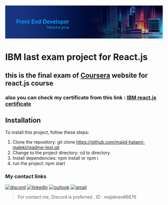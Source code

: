 ![Alt Text](banner.jpg)

# IBM last exam project for React.js
## this is the final exam of [Coursera][coursera-url] website for react.js course
### also you can check my certificate from this link : [IBM react.js certificate][ibm-certificate-url]

## Installation
To install this project, follow these steps:
1. Clone the repository: git clone https://github.com/majid-hatami-maleki/readme-test.git
2. Change to the project directory: cd to directory
3. Install dependencies: npm install or npm i
4. run the project: npm start

### My contact links

[![discord][discord-shield]][discord-url]
[![linkedin][linkedin-shield]][linkedin-url]
[![outlook][outlook-shield]][outlook-url]
[![gmail][gmail-shield]][gmail-url]

> For contact me, Discord is preferred . ID : majidneo#6676

[discord-shield]: https://img.shields.io/badge/Discord-discord?logo=discord&logoColor=white&labelColor=%235661E0&color=%235661E0
[discord-url]: https://discord.gg/kyCEtPs7
[linkedin-shield]: https://img.shields.io/badge/Linkedin-linkedin%20link?logo=linkedin&logoColor=white&labelColor=%230B66C2&color=%230B66C2
[linkedin-url]: https://www.linkedin.com/in/majid-hatami-maleki-790257276/
[outlook-shield]: https://img.shields.io/badge/Outlook-email?logo=microsoftoutlook&logoColor=white&labelColor=%23106CBD&color=%23106CBD
[outlook-url]: mailto:majidhatamimaleki@outlook.com
[gmail-shield]: https://img.shields.io/badge/Gmail-email?logo=gmail&logoColor=white&labelColor=%23D02C1F&color=%23D02C1F
[gmail-url]: mailto:majidhatamimalekii@gmail.com
[coursera-url]: https://www.coursera.org/
[ibm-certificate-url]:https://www.coursera.org/account/accomplishments/verify/KJA3NDMWQ3Q8

